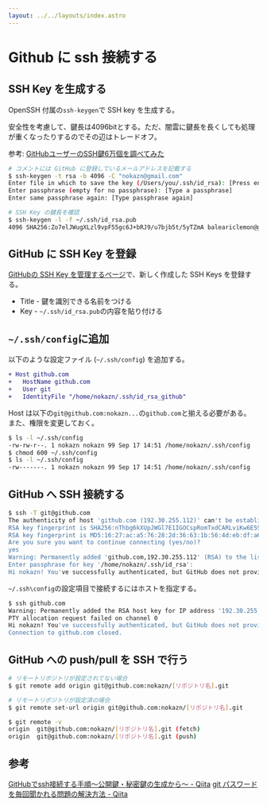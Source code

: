 ```yaml
---
layout: ../../layouts/index.astro
---
```


# Github に ssh 接続する

## SSH Key を生成する

OpenSSH 付属の`ssh-keygen`で SSH key を生成する。

安全性を考慮して、鍵長は4096bitとする。ただ、闇雲に鍵長を長くしても処理が重くなったりするのでその辺はトレードオフ。

参考: [GitHubユーザーのSSH鍵6万個を調べてみた](https://hnw.hatenablog.com/entries/2014/07/05)

```bash
# コメントには GitHub に登録しているメールアドレスを記載する
$ ssh-keygen -t rsa -b 4096 -C "nokazn@gmail.com"
Enter file in which to save the key (/Users/you/.ssh/id_rsa): [Press enter]
Enter passphrase (empty for no passphrase): [Type a passphrase]
Enter same passphrase again: [Type passphrase again]

# SSH Key の鍵長を確認
$ ssh-keygen -l -f ~/.ssh/id_rsa.pub
4096 SHA256:Zo7elJWugXLzl9vpF55gc6J+bRJ9/u7bjb5t/5yTZmA baleariclemon@gmail.com (RSA)
```

## GitHub に SSH Key を登録

[GitHubの SSH Key を管理するページ](https://github.com/settings/keys)で、新しく作成した SSH Keys を登録する。

- Title - 鍵を識別できる名前をつける
- Key - `~/.ssh/id_rsa.pub`の内容を貼り付ける

## `~/.ssh/config`に追加

以下のような設定ファイル (`~/.ssh/config`) を追加する。

```diff
+ Host github.com
+   HostName github.com
+   User git
+   IdentityFile "/home/nokazn/.ssh/id_rsa_github"
```

Host は以下の`git@github.com:nokazn...`の`github.com`と揃える必要がある。
また、権限を変更しておく。

```bash
$ ls -l ~/.ssh/config
-rw-rw-r--. 1 nokazn nokazn 99 Sep 17 14:51 /home/nokazn/.ssh/config
$ chmod 600 ~/.ssh/config
$ ls -l ~/.ssh/config
-rw-------. 1 nokazn nokazn 99 Sep 17 14:51 /home/nokazn/.ssh/config
```

## GitHub へ SSH 接続する

```bash
$ ssh -T git@github.com
The authenticity of host 'github.com (192.30.255.112)' can't be established.
RSA key fingerprint is SHA256:nThbg6kXUpJWGl7E1IGOCspRomTxdCARLviKw6E5SY8.
RSA key fingerprint is MD5:16:27:ac:a5:76:28:2d:36:63:1b:56:4d:eb:df:a6:48.
Are you sure you want to continue connecting (yes/no)?
yes
Warning: Permanently added 'github.com,192.30.255.112' (RSA) to the list of known hosts.
Enter passphrase for key '/home/nokazn/.ssh/id_rsa':
Hi nokazn! You've successfully authenticated, but GitHub does not provide shell access.
```

`~/.ssh\config`の設定項目で接続するにはホストを指定する。

```bash
$ ssh github.com
Warning: Permanently added the RSA host key for IP address '192.30.255.112' to the list of known hosts.
PTY allocation request failed on channel 0
Hi nokazn! You've successfully authenticated, but GitHub does not provide shell access.
Connection to github.com closed.
```

## GitHub への push/pull を SSH で行う

```bash
# リモートリポジトリが設定されてない場合
$ git remote add origin git@github.com:nokazn/[リポジトリ名].git

# リモートリポジトリが設定済の場合
$ git remote set-url origin git@github.com:nokazn/[リポジトリ名].git

$ git remote -v
origin  git@github.com:nokazn/[リポジトリ名].git (fetch)
origin  git@github.com:nokazn/[リポジトリ名].git (push)
```

## 参考

[GitHubでssh接続する手順～公開鍵・秘密鍵の生成から～ - Qiita](https://qiita.com/shizuma/items/2b2f873a0034839e47ce)
[git パスワード を毎回聞かれる問題の解決方法 - Qiita](https://qiita.com/rorensu2236/items/df7d4c2cf621eeddd468)
